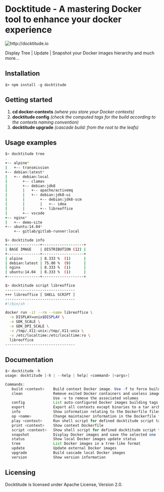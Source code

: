 # Docktitude - A mastering Docker tool to enhance your docker experience

![](https://raw.githubusercontent.com/docktitude/docktitude/master/docs/docktitude-logo.png "http://docktitude.io")

Display Tree | Update | Snapshot your Docker images hierarchy and much more...


## Installation

```
$> npm install -g docktitude
```


## Getting started

1. **cd docker-contexts** *(where you store your Docker contexts)*
2. **docktitude config** *(check the computed tags for the build according to the contexts naming convention)*
3. **docktitude upgrade** *(cascade build: from the root to the leafs)*


## Usage examples

```bash
$> docktitude tree
.
+-- alpine*
|   +-- transmission
+-- debian:latest*
|   +-- debian:local
|       +-- clamav
|       +-- debian:jdk8
|       |   +-- apache/activemq
|       |   +-- debian:jdk8-ui
|       |       +-- debian:jdk8-scm
|       |       |   +-- idea
|       |       +-- libreoffice
|       +-- vscode
+-- nginx*
|   +-- demo-site
+-- ubuntu:14.04*
    +-- gitlab/gitlab-runner:local
```


```bash
$> docktitude info
+---------------+-------------------+
| BASE IMAGE    | DISTRIBUTION (12) |
+---------------+-------------------+
| alpine        | 8.333 %  (1)      |
| debian:latest | 75.00 %  (9)      |
| nginx         | 8.333 %  (1)      |
| ubuntu:14.04  | 8.333 %  (1)      |
+---------------+-------------------+
```


```bash
$> docktitude script libreoffice
--------------------------------
+++ libreoffice [ SHELL SCRIPT ]
--------------------------------
#!/bin/sh -

docker run -it --rm --name libreoffice \
  -e DISPLAY=unix$DISPLAY \
  -e GDK_SCALE \
  -e GDK_DPI_SCALE \
  -v /tmp/.X11-unix:/tmp/.X11-unix \
  -v /etc/localtime:/etc/localtime:ro \
  libreoffice
--------------------------------
```


## Documentation

```java
$> docktitude -h
usage: docktitude [-h | --help | help] <command> [<args>]

Commands:
   build <context>    Build context Docker image. Use -f to force build
   clean              Remove exited Docker containers and useless images
                      Use -v to remove the associated volumes
   config             List auto-configured Docker images building tags
   export             Export all contexts except binaries to a tar archive
   info               Show information relating to the Dockerfile files
   op <name>          Change maintainer information in the Dockerfile files
   play <context>     Run shell script for defined docktitude script tags
   print <context>    Show context Dockerfile
   script <context>   Show shell script for defined docktitude script tags
   snapshot           Display Docker images and save the selected one (.tar)
   status             Show local Docker images update status
   tree               List Docker images in a tree-like format
   update             Update external Docker images
   upgrade            Build cascade local Docker images
   version            Show version information
```


## Licensing

Docktitude is licensed under Apache License, Version 2.0.
